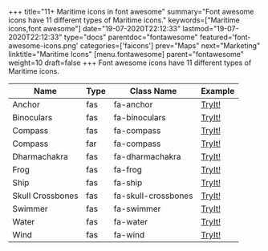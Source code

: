+++
title="11+ Maritime icons in font awesome"
summary="Font awesome icons have 11 different types of Maritime icons."
keywords=["Maritime icons,font awesome"]
date="19-07-2020T22:12:33"
lastmod="19-07-2020T22:12:33"
type="docs"
parentdoc="fontawesome"
featured='font-awesome-icons.png'
categories=['faicons']
prev="Maps"
next="Marketing"
linktitle="Maritime Icons"
[menu.fontawesome]
parent="fontawesome"
weight=10
draft=false
+++
Font awesome icons have 11 different types of Maritime icons.<div class='table-responsive'><table class='table'><thead><tr><th>Name</th><th>Type</th><th>Class Name</th><th>Example</th></tr></thead><tbody><tr><td><i class="fas fa-anchor"></i>Anchor</td><td>fas</td><td>fa-anchor</td><td><a href='https://www.angularjswiki.com/fontawesome/fa-anchor/' target='_blank'>TryIt!</a></td></tr><tr><td><i class="fas fa-binoculars"></i>Binoculars</td><td>fas</td><td>fa-binoculars</td><td><a href='https://www.angularjswiki.com/fontawesome/fa-binoculars/' target='_blank'>TryIt!</a></td></tr><tr><td><i class="fas fa-compass"></i>Compass</td><td>fas</td><td>fa-compass</td><td><a href='https://www.angularjswiki.com/fontawesome/fa-compass/' target='_blank'>TryIt!</a></td></tr><tr><td><i class="far fa-compass"></i>Compass</td><td>far</td><td>fa-compass</td><td><a href='https://www.angularjswiki.com/fontawesome/fa-compass/' target='_blank'>TryIt!</a></td></tr><tr><td><i class="fas fa-dharmachakra"></i>Dharmachakra</td><td>fas</td><td>fa-dharmachakra</td><td><a href='https://www.angularjswiki.com/fontawesome/fa-dharmachakra/' target='_blank'>TryIt!</a></td></tr><tr><td><i class="fas fa-frog"></i>Frog</td><td>fas</td><td>fa-frog</td><td><a href='https://www.angularjswiki.com/fontawesome/fa-frog/' target='_blank'>TryIt!</a></td></tr><tr><td><i class="fas fa-ship"></i>Ship</td><td>fas</td><td>fa-ship</td><td><a href='https://www.angularjswiki.com/fontawesome/fa-ship/' target='_blank'>TryIt!</a></td></tr><tr><td><i class="fas fa-skull-crossbones"></i>Skull Crossbones</td><td>fas</td><td>fa-skull-crossbones</td><td><a href='https://www.angularjswiki.com/fontawesome/fa-skull-crossbones/' target='_blank'>TryIt!</a></td></tr><tr><td><i class="fas fa-swimmer"></i>Swimmer</td><td>fas</td><td>fa-swimmer</td><td><a href='https://www.angularjswiki.com/fontawesome/fa-swimmer/' target='_blank'>TryIt!</a></td></tr><tr><td><i class="fas fa-water"></i>Water</td><td>fas</td><td>fa-water</td><td><a href='https://www.angularjswiki.com/fontawesome/fa-water/' target='_blank'>TryIt!</a></td></tr><tr><td><i class="fas fa-wind"></i>Wind</td><td>fas</td><td>fa-wind</td><td><a href='https://www.angularjswiki.com/fontawesome/fa-wind/' target='_blank'>TryIt!</a></td></tr></tbody></table></div>
